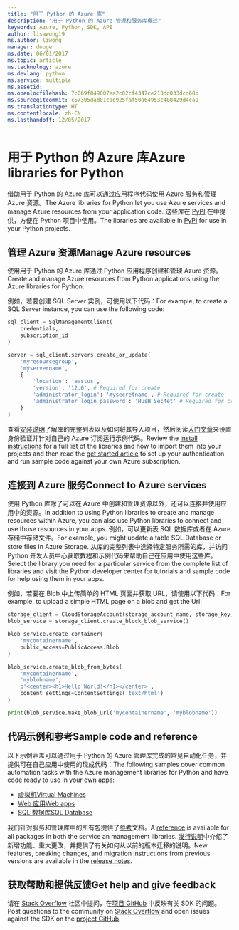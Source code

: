 ```yaml
---
title: "用于 Python 的 Azure 库"
description: "用于 Python 的 Azure 管理和服务库概述"
keywords: Azure, Python, SDK, API
author: lisawong19
ms.author: liwong
manager: douge
ms.date: 06/01/2017
ms.topic: article
ms.technology: azure
ms.devlang: python
ms.service: multiple
ms.assetid: 
ms.openlocfilehash: 7c069f849007ea2c02cf4347ce213dd033dcd68b
ms.sourcegitcommit: c57305dad01cad925faf50a64953c408429d4ca9
ms.translationtype: HT
ms.contentlocale: zh-CN
ms.lasthandoff: 12/05/2017
---
```

# <a name="azure-libraries-for-python"></a><span data-ttu-id="43051-104">用于 Python 的 Azure 库</span><span class="sxs-lookup"><span data-stu-id="43051-104">Azure libraries for Python</span></span>

<span data-ttu-id="43051-105">借助用于 Python 的 Azure 库可以通过应用程序代码使用 Azure 服务和管理 Azure 资源。</span><span class="sxs-lookup"><span data-stu-id="43051-105">The Azure libraries for Python let you use Azure services and manage Azure resources from your application code.</span></span> <span data-ttu-id="43051-106">这些库在 [PyPI](python-sdk-azure-install.md) 在中提供，方便在 Python 项目中使用。</span><span class="sxs-lookup"><span data-stu-id="43051-106">The libraries are available in [PyPI](python-sdk-azure-install.md) for use in your Python projects.</span></span>

## <a name="manage-azure-resources"></a><span data-ttu-id="43051-107">管理 Azure 资源</span><span class="sxs-lookup"><span data-stu-id="43051-107">Manage Azure resources</span></span>

<span data-ttu-id="43051-108">使用用于 Python 的 Azure 库通过 Python 应用程序创建和管理 Azure 资源。</span><span class="sxs-lookup"><span data-stu-id="43051-108">Create and manage Azure resources from Python applications using the Azure libraries for Python.</span></span>

<span data-ttu-id="43051-109">例如，若要创建 SQL Server 实例，可使用以下代码：</span><span class="sxs-lookup"><span data-stu-id="43051-109">For example, to create a SQL Server instance, you can use the following code:</span></span>

```python
sql_client = SqlManagementClient(
    credentials,
    subscription_id
)

server = sql_client.servers.create_or_update(
    'myresourcegroup',
    'myservername',
    {
        'location': 'eastus',
        'version': '12.0', # Required for create
        'administrator_login': 'mysecretname', # Required for create
        'administrator_login_password': 'HusH_Sec4et' # Required for create
    }
)
```

<span data-ttu-id="43051-110">查看[安装说明](python-sdk-azure-install.md)了解库的完整列表以及如何将其导入项目，然后阅读[入门文章](python-sdk-azure-get-started.yml)来设置身份验证并针对自己的 Azure 订阅运行示例代码。</span><span class="sxs-lookup"><span data-stu-id="43051-110">Review the [install instructions](python-sdk-azure-install.md) for a full list of the libraries and how to import them into your projects and then read the [get started article](python-sdk-azure-get-started.yml) to set up your authentication and run sample code against your own Azure subscription.</span></span>

## <a name="connect-to-azure-services"></a><span data-ttu-id="43051-111">连接到 Azure 服务</span><span class="sxs-lookup"><span data-stu-id="43051-111">Connect to Azure services</span></span>

<span data-ttu-id="43051-112">使用 Python 库除了可以在 Azure 中创建和管理资源以外，还可以连接并使用应用中的资源。</span><span class="sxs-lookup"><span data-stu-id="43051-112">In addition to using Python libraries to create and manage resources within Azure, you can also use Python libraries to connect and use those resources in your apps.</span></span> <span data-ttu-id="43051-113">例如，可以更新表 SQL 数据库或者在 Azure 存储中存储文件。</span><span class="sxs-lookup"><span data-stu-id="43051-113">For example, you might update a table SQL Database or store files in Azure Storage.</span></span> <span data-ttu-id="43051-114">从库的完整列表中选择特定服务所需的库，并访问 Python 开发人员中心获取教程和示例代码来帮助自己在应用中使用这些库。</span><span class="sxs-lookup"><span data-stu-id="43051-114">Select the library you need for a particular service from the complete list of libraries and visit the Python developer center for tutorials and sample code for help using them in your apps.</span></span>

<span data-ttu-id="43051-115">例如，若要在 Blob 中上传简单的 HTML 页面并获取 URL，请使用以下代码：</span><span class="sxs-lookup"><span data-stu-id="43051-115">For example, to upload a simple HTML page on a blob and get the Url:</span></span>

```python
storage_client = CloudStorageAccount(storage_account_name, storage_key)
blob_service = storage_client.create_block_blob_service()

blob_service.create_container(
    'mycontainername',
    public_access=PublicAccess.Blob
)

blob_service.create_blob_from_bytes(
    'mycontainername',
    'myblobname',
    b'<center><h1>Hello World!</h1></center>',
    content_settings=ContentSettings('text/html')
)

print(blob_service.make_blob_url('mycontainername', 'myblobname'))
```

## <a name="sample-code-and-reference"></a><span data-ttu-id="43051-116">代码示例和参考</span><span class="sxs-lookup"><span data-stu-id="43051-116">Sample code and reference</span></span>
<span data-ttu-id="43051-117">以下示例涵盖可以通过用于 Python 的 Azure 管理库完成的常见自动化任务，并提供可在自己应用中使用的现成代码：</span><span class="sxs-lookup"><span data-stu-id="43051-117">The following samples cover common automation tasks with the Azure management libraries for Python and have code ready to use in your own apps:</span></span>
- [<span data-ttu-id="43051-118">虚拟机</span><span class="sxs-lookup"><span data-stu-id="43051-118">Virtual Machines</span></span>](python-sdk-azure-virtual-machine-samples.md)
- [<span data-ttu-id="43051-119">Web 应用</span><span class="sxs-lookup"><span data-stu-id="43051-119">Web apps</span></span>](python-sdk-azure-web-apps-samples.md)
- [<span data-ttu-id="43051-120">SQL 数据库</span><span class="sxs-lookup"><span data-stu-id="43051-120">SQL Database</span></span>](python-sdk-azure-sql-database-samples.md)

<span data-ttu-id="43051-121">我们针对服务和管理库中的所有包提供了[参考](/python/api/overview/azure)文档。</span><span class="sxs-lookup"><span data-stu-id="43051-121">A [reference](/python/api/overview/azure) is available for all packages in both the service an management libraries.</span></span> <span data-ttu-id="43051-122">[发行说明](python-sdk-azure-release-notes.md)中介绍了新增功能、重大更改，并提供了有关如何从以前的版本迁移的说明。</span><span class="sxs-lookup"><span data-stu-id="43051-122">New features, breaking changes, and migration instructions from previous versions are available in the [release notes](python-sdk-azure-release-notes.md).</span></span> 

## <a name="get-help-and-give-feedback"></a><span data-ttu-id="43051-123">获取帮助和提供反馈</span><span class="sxs-lookup"><span data-stu-id="43051-123">Get help and give feedback</span></span>

<span data-ttu-id="43051-124">请在 [Stack Overflow](http://stackoverflow.com/questions/tagged/azure-sdk-python) 社区中提问，在[项目 GitHub](https://github.com/Azure/azure-sdk-for-python) 中反映有关 SDK 的问题。</span><span class="sxs-lookup"><span data-stu-id="43051-124">Post questions to the community on [Stack Overflow](http://stackoverflow.com/questions/tagged/azure-sdk-python) and open issues against the SDK on the [project GitHub](https://github.com/Azure/azure-sdk-for-python).</span></span>
